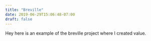 ```yaml
---
title: "Breville"
date: 2019-06-29T15:06:48-07:00
draft: false
---
```


Hey here is an example of the breville project where I created value.
